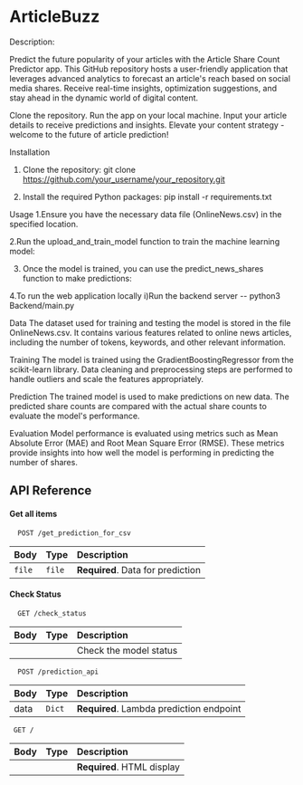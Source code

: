 # ArticleBuzz

Description:

Predict the future popularity of your articles with the Article Share Count Predictor app. This GitHub repository hosts a user-friendly application that leverages advanced analytics to forecast an article's reach based on social media shares. Receive real-time insights, optimization suggestions, and stay ahead in the dynamic world of digital content.

Clone the repository.
Run the app on your local machine.
Input your article details to receive predictions and insights.
Elevate your content strategy - welcome to the future of article prediction!

Installation

1. Clone the repository:
git clone https://github.com/your_username/your_repository.git

2. Install the required Python packages:
pip install -r requirements.txt

Usage
1.Ensure you have the necessary data file (OnlineNews.csv) in the specified location.

2.Run the upload_and_train_model function to train the machine learning model:

3. Once the model is trained, you can use the predict_news_shares function to make predictions:

4.To run the web application locally
i)Run the backend server
 -- python3 Backend/main.py

Data
The dataset used for training and testing the model is stored in the file OnlineNews.csv. It contains various features related to online news articles, including the number of tokens, keywords, and other relevant information.

Training
The model is trained using the GradientBoostingRegressor from the scikit-learn library. Data cleaning and preprocessing steps are performed to handle outliers and scale the features appropriately.

Prediction
The trained model is used to make predictions on new data. The predicted share counts are compared with the actual share counts to evaluate the model's performance.

Evaluation
Model performance is evaluated using metrics such as Mean Absolute Error (MAE) and Root Mean Square Error (RMSE). These metrics provide insights into how well the model is performing in predicting the number of shares.
## API Reference

#### Get all items

```http
  POST /get_prediction_for_csv
```

| Body | Type     | Description                |
| :-------- | :------- | :------------------------- |
| `file` | `file` | **Required**. Data for prediction |

#### Check Status

```http
  GET /check_status
```
| Body | Type     | Description                |
| :-------- | :------- | :------------------------- |
|  |  | Check the model status |

```http
  POST /prediction_api
```
| Body | Type     | Description                |
| :-------- | :------- | :------------------------- |
|  data | `Dict` | **Required**. Lambda prediction endpoint |

```http
 GET /
```
| Body | Type     | Description                |
| :-------- | :------- | :------------------------- |
|  |  | **Required**. HTML display |
